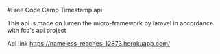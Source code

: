 #Free Code Camp Timestamp api 

This  api is made on lumen the micro-framework by laravel in accordance with fcc's api project


Api link https://nameless-reaches-12873.herokuapp.com/
